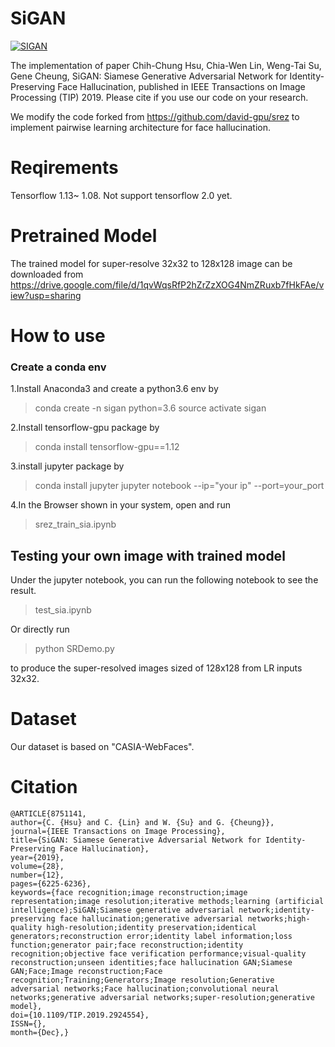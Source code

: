 # SiGAN

[![SIGAN](https://cchsu.info/files/sigan.jpg "SIGAN")](https://cchsu.info/files/sigan.jpg "SIGAN")

The implementation of paper Chih-Chung Hsu, Chia-Wen Lin, Weng-Tai Su, Gene Cheung, SiGAN: Siamese Generative Adversarial Network for Identity-Preserving Face Hallucination, published in IEEE Transactions on Image Processing (TIP) 2019.
Please cite if you use our code on your research.


We modify the code forked from https://github.com/david-gpu/srez to implement pairwise learning architecture for face hallucination.

# Reqirements
Tensorflow 1.13~ 1.08. Not support tensorflow 2.0 yet.

# Pretrained Model
The trained model for super-resolve 32x32 to 128x128 image can be downloaded from
https://drive.google.com/file/d/1qvWqsRfP2hZrZzXOG4NmZRuxb7fHkFAe/view?usp=sharing

# How to use
### Create a conda env
1.Install Anaconda3 and create a python3.6 env by 
> conda create -n sigan python=3.6
source activate sigan


2.Install tensorflow-gpu package by
> conda install tensorflow-gpu==1.12


3.install jupyter package by
> conda install jupyter
jupyter notebook --ip="your  ip" --port=your_port

4.In the Browser shown in your system, open and run 

>srez_train_sia.ipynb

## Testing your own image with trained model
Under the jupyter notebook, you can run the following notebook to see the result.
>test_sia.ipynb

Or directly run
>python SRDemo.py

to produce the super-resolved images sized of 128x128 from LR inputs 32x32.

# Dataset
Our dataset is based on "CASIA-WebFaces".

# Citation
    @ARTICLE{8751141,
    author={C. {Hsu} and C. {Lin} and W. {Su} and G. {Cheung}},
    journal={IEEE Transactions on Image Processing},
    title={SiGAN: Siamese Generative Adversarial Network for Identity-Preserving Face Hallucination},
    year={2019},
    volume={28},
    number={12},
    pages={6225-6236},
    keywords={face recognition;image reconstruction;image representation;image resolution;iterative methods;learning (artificial intelligence);SiGAN;Siamese generative adversarial network;identity-preserving face hallucination;generative adversarial networks;high-quality high-resolution;identity preservation;identical generators;reconstruction error;identity label information;loss function;generator pair;face reconstruction;identity recognition;objective face verification performance;visual-quality reconstruction;unseen identities;face hallucination GAN;Siamese GAN;Face;Image reconstruction;Face recognition;Training;Generators;Image resolution;Generative adversarial networks;Face hallucination;convolutional neural networks;generative adversarial networks;super-resolution;generative model},
    doi={10.1109/TIP.2019.2924554},
    ISSN={},
    month={Dec},}
